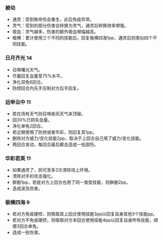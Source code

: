 ### 被动
- 通灵：受到致命伤会重生，此后免疫异常。
- 灵气：受到的部分伤害会转换为灵气，通灵后转换效率增强。
- 吸血：灵气越多，伤害的额外吸血增幅越高。
- 极横：累计使用三个不同的技能后，回复极横四海1pp，通灵后则类似四个不同技能。


### 日月齐光 14
- 召唤曙光天气。
- 尽量回复血量至75%水平。
- 净化双免6回合。
- 防控回合内先手压制对方后手回复。


### 远举云中 11
- 若在场有天气则召唤疾风天气来顶替。
- 回30%已损失血量。
- 净化单免2回合。
- 若近期使用了防控或者华彩，则回复其1pp。
- 删除对方威力/变化技能2pp，取决于上回合自己用了威力/变化技能。
- 两回合发动，每回合最后都会造成一些固伤。


### 华彩若英 11
- 如果通灵了，则可至多3次清除场上环境。
- 清除对手的攻击强化。
- 群删1pp，若是对方上回合也用了同一类型技能，则群删2pp。
- 造成波及伤害。


### 极横四海 9
- 若对方免疫硬控，则吸取其上回合使用技能3pp以回复自身其他3个技能pp。
- 若对方不免疫硬控，则吸取对方本回合使用技能4pp以回复自身所有技能，顺便3回合单免。
- 造成一些伤害。
